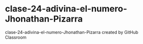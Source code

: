 # clase-24-adivina-el-numero-Jhonathan-Pizarra
clase-24-adivina-el-numero-Jhonathan-Pizarra created by GitHub Classroom
